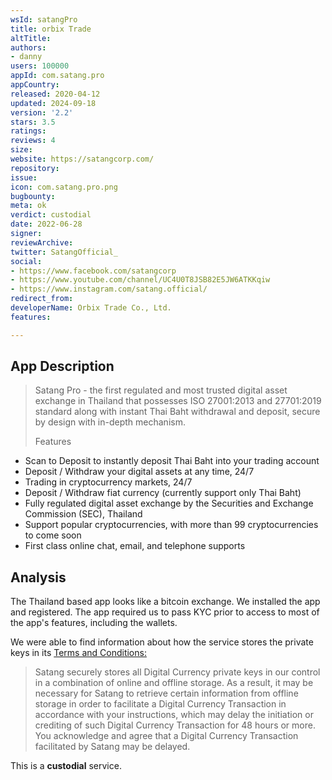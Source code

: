 ```yaml
---
wsId: satangPro
title: orbix Trade
altTitle: 
authors:
- danny
users: 100000
appId: com.satang.pro
appCountry: 
released: 2020-04-12
updated: 2024-09-18
version: '2.2'
stars: 3.5
ratings: 
reviews: 4
size: 
website: https://satangcorp.com/
repository: 
issue: 
icon: com.satang.pro.png
bugbounty: 
meta: ok
verdict: custodial
date: 2022-06-28
signer: 
reviewArchive: 
twitter: SatangOfficial_
social:
- https://www.facebook.com/satangcorp
- https://www.youtube.com/channel/UC4U0T8JSB82E5JW6ATKKqiw
- https://www.instagram.com/satang.official/
redirect_from: 
developerName: Orbix Trade Co., Ltd.
features: 

---
```


## App Description 

> Satang Pro - the first regulated and most trusted digital asset exchange in Thailand that possesses ISO 27001:2013 and 27701:2019 standard along with instant Thai Baht withdrawal and deposit, secure by design with in-depth mechanism.
> 
> Features
- Scan to Deposit to instantly deposit Thai Baht into your trading account
- Deposit / Withdraw your digital assets at any time, 24/7
- Trading in cryptocurrency markets, 24/7
- Deposit / Withdraw fiat currency (currently support only Thai Baht)
- Fully regulated digital asset exchange by the Securities and Exchange Commission (SEC), Thailand
- Support popular cryptocurrencies, with more than 99 cryptocurrencies to come soon
- First class online chat, email, and telephone supports

## Analysis 

The Thailand based app looks like a bitcoin exchange. We installed the app and registered. The app required us to pass KYC prior to access to most of the app's features, including the wallets. 

We were able to find information about how the service stores the private keys in its [Terms and Conditions:](https://satangcorp.com/en/legal/terms)

> Satang securely stores all Digital Currency private keys in our control in a combination of online and offline storage. As a result, it may be necessary for Satang to retrieve certain information from offline storage in order to facilitate a Digital Currency Transaction in accordance with your instructions, which may delay the initiation or crediting of such Digital Currency Transaction for 48 hours or more. You acknowledge and agree that a Digital Currency Transaction facilitated by Satang may be delayed.  

This is a **custodial** service.